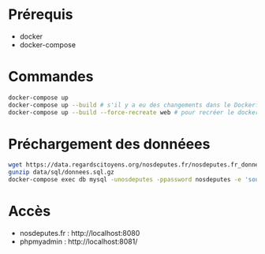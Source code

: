 # Prérequis

* docker
* docker-compose

# Commandes

```bash
docker-compose up 
docker-compose up --build # s'il y a eu des changements dans le Dockerfile
docker-compose up --build --force-recreate web # pour recréer le docker web from scratch
```

# Préchargement des donnéees

```bash
wget https://data.regardscitoyens.org/nosdeputes.fr/nosdeputes.fr_donnees.sql.gz -o data/sql/donnees.sql.gz
gunzip data/sql/donnees.sql.gz
docker-compose exec db mysql -unosdeputes -ppassword nosdeputes -e 'source /data/sql/donnees.sql'
```

# Accès

* nosdeputes.fr : http://localhost:8080
* phpmyadmin : http://localhost:8081/